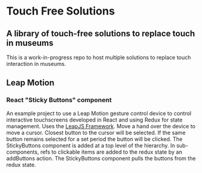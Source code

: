 # Touch Free Solutions
## A library of touch-free solutions to replace touch in museums

This is a work-in-progress repo to host multiple solutions to replace touch interaction in museums. 

## Leap Motion
### React "Sticky Buttons" component
An example project to use a Leap Motion gesture control device to control interactive touchscreens developed in React and using Redux for state management. Uses the [LeapJS Framework](https://github.com/leapmotion/leapjs). Move a hand over the device to move a cursor. Closest button to the cursor will be selected. If the same button remains selected for a set period the button will be clicked. The StickyButtons component is added at a top level of the hierarchy. In sub-components, refs to clickable items are added to the redux state by an addButtons action. The StickyButtons component pulls the buttons from the redux state. 
